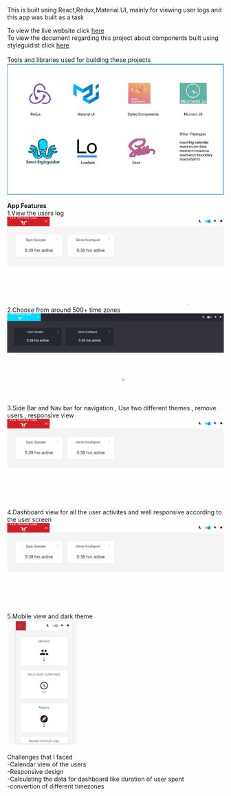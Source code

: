 This is built using React,Redux,Material UI, mainly for viewing user logs and this app was built as a task <br/>

To view the live website click [here](http://gauthamjm007.github.io/ftl-task)<br/>
To view the document regarding this project about components built using styleguidist click [here](https://ftl-task-styleguide.imfast.io/)<br/>
<br/>
Tools and libraries used for building these projects<br/>
![packages](packages.JPG)

**App Features**<br/> 1.View the users log ![view users details](ftl-task1.gif)<br/>
2.Choose from around 500+ time zones<br/>
![timezone](ftl-task2.gif)<br/>
3.Side Bar and Nav bar for navigation , Use two different themes , remove users , responsive view<br/>
![theme and side bar](ftl-task3.gif)<br/>
4.Dashboard view for all the user activites and well responsive according to the user screen<br/>
![theme and side bar](ftl-task4.gif)<br/>
5.Mobile view and dark theme<br/>
![theme and side bar](ftl-mobile.gif)<br/>
<br/>
Challenges that I faced<br/>
-Calendar view of the users<br/>
-Responsive design<br/>
-Calculating the data for dashboard like duration of user spent<br/>
-convertion of different timezones<br/>
